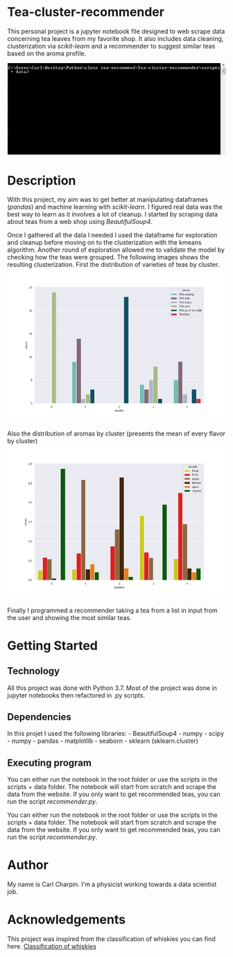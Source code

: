 # Tea-cluster-recommender
This personal project is a jupyter notebook file designed to web scrape data concerning tea leaves from my favorite shop.
It also includes data cleaning, clusterization via *scikit-learn* and a recommender to suggest similar teas based on the aroma profile.

![Recommender example GIF](https://github.com/CarlCharpin/Tea-cluster-recommender/blob/master/images/example.gif)

# Description

With this project, my aim was to get better at manipulating dataframes (*pandas*) and machine learning with *scikit-learn*. 
I figured real data was the best way to learn as it involves a lot of cleanup.
I started by scraping data about teas from a web shop using *BeautifulSoup4*. 


Once I gathered all the data I needed I used the dataframe for exploration and cleanup before moving on to
the clusterization with the kmeans algorithm. 
Another round of exploration allowed me to validate the model by checking how the teas were grouped.
The following images shows the resulting clusterization.
First the distribution of varieties of teas by cluster.
![Variety distribution by cluster](https://github.com/CarlCharpin/Tea-cluster-recommender/blob/master/images/groupedTea.png)

Also the distribution of aromas by cluster (presents the mean of every flavor by cluster)
![Aroma distribution](https://github.com/CarlCharpin/Tea-cluster-recommender/blob/master/images/distributionAromas.png)

Finally I programmed a recommender taking a tea from a list in input from the user and showing the most similar teas.
	
# Getting Started
## Technology
All this project was done with Python 3.7. Most of the project was done in jupyter notebooks then refactored in .py scripts.
## Dependencies
In this projet I used the following libraries:
	- BeautifulSoup4
	- numpy
	- scipy
	- numpy 
	- pandas
	- matplotlib
	- seaborn
	- sklearn (sklearn.cluster)
	
## Executing program

You can either run the notebook in the root folder or use the scripts in the scripts + data folder.
The notebook will start from scratch and scrape the data from the website. 
If you only want to get recommended teas, you can run the script *recommender.py*.

You can either run the notebook in the root folder or use the scripts in the scripts + data folder.
The notebook will start from scratch and scrape the data from the website. If you only want to get recommended teas, you can run the script *recommender.py*.
	
# Author
My name is Carl Charpin. I'm a physicist working towards a data scientist job.
	
# Acknowledgements
This project was inspired from the classification of whiskies you can find here.
[Classification of whiskies](https://blog.revolutionanalytics.com/2013/12/k-means-clustering-86-single-malt-scotch-whiskies.html)





